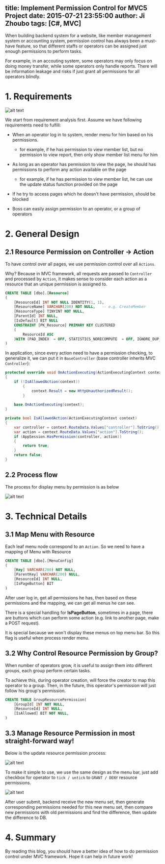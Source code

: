 title: Implement Permission Control for MVC5 Project
date: 2015-07-21 23:55:00
author: Ji Zhoubo
tags: [C#, MVC]
---

When building backend system for a website, like member management system or accounting system, permission control has always been a must-have feature, so that different staffs or operators can be assigned just enough permissions to perform tasks.

For example, in an accouting system, some operators may only focus on doing money transfer, while some operators only handle reports. There will be information leakage and risks if just grant all permissions for all operators blindly.


# 1. Requirements

![alt text](http://7qn89w.com1.z0.glb.clouddn.com/2015-07-21_013438.jpg)

We start from requirement analysis first.  Assume we have following requirements need to fulfill:
- When an operator log in to system, render menu for him based on his permissions. 
    + for example, if he has permission to view member list, but no permission to view report, then only show member list menu for him

- As long as an operator has permission to view the page, he should has permissions to perform any action available on the page
    + for example, if he has permission to view member list, he can use the update status function provided on the page

- If he try to access pages which he doesn't have permission, should be blocked

- Boss can easily assign permission to an operator, or a group of operators

# 2. General Design

## 2.1 Resource Permission on Controller -> Action
To have control over all pages, we use permission control over all `Actions`.

Why? Because in MVC framework, all requests are passed to `Controller` and processed by `Action`, it makes sense to consider each action as a resource that an unique permission is assigned to.

```SQL
CREATE TABLE [dbo].[Resource]
(
    [ResourceId] INT NOT NULL IDENTITY(1, 1), 
    [ResourceName] VARCHAR(200) NOT NULL,   -- e.g. CreateMember
    [ResourceType] TINYINT NOT NULL, 
    [ParentId] INT NULL, 
    [IsDefault] BIT NULL
    CONSTRAINT [PK_Resource] PRIMARY KEY CLUSTERED
    (
        ResourceId ASC
    )WITH (PAD_INDEX  = OFF, STATISTICS_NORECOMPUTE  = OFF, IGNORE_DUP_KEY = OFF, ALLOW_ROW_LOCKS  = ON, ALLOW_PAGE_LOCKS  = ON) ON [PRIMARY],
)
```

In application, since every action need to have a permission checking, to generalize it, we can put it in `BaseController` (base controller inherits MVC `Controller`):

```csharp
protected override void OnActionExecuting(ActionExecutingContext context)
{
    if (!IsAllowedAction(context))
        {
            context.Result = new HttpUnauthorizedResult();
        }
    
    base.OnActionExecuting(context);
}

private bool IsAllowedAction(ActionExecutingContext context)
{
    var controller = context.RouteData.Values["controller"].ToString();
    var action = context.RouteData.Values["action"].ToString();
    if (AppSession.HasPermission(controller, action))
    {
        return true;
    }
    return false;
}
```

## 2.2 Process flow

The process for display menu by permission is as below

![alt text](http://7qn89w.com1.z0.glb.clouddn.com/2015-07-21_020525.jpg)


# 3. Technical Details

## 3.1 Map Menu with Resource

Each leaf menu node correspond to an `Action`. So we need to have a mapping of Menu with Resource

```sql
CREATE TABLE [dbo].[MenuConfig]
(
    [Key] VARCHAR(200) NOT NULL, 
    [ParentKey] VARCHAR(200) NULL, 
    [ResourceId] INT NULL,
    [IsPageButton] BIT
)

```
After user log in, get all permissions he has, then based on these permissions and the mapping, we can get all menus he can see.

There is a special handling for **IsPageButton**, sometimes in a page, there are buttons which can perform some action (e.g. link to another page, make a POST request).

It is special because we won't display these menus on top menu bar. So this flag is useful when process render menu.

## 3.2 Why Control Resource Permission by Group?

When number of operators grow, it is useful to assign them into different groups, each group perform certain tasks.

To achieve this, during operator creation, will force the creator to map this operator to a group. Then, in the future, this operator's permission will just follow his group's permission.

```sql
CREATE TABLE GroupResourcePermission(
    [GroupId] INT NOT NULL,
    [ResourceId] INT NULL, 
    [IsAllowed] BIT NOT NULL,
)
```


## 3.3 Manage Resource Permission in most straight-forward way!

Below is the update resource permission process:

![alt text](http://7qn89w.com1.z0.glb.clouddn.com/2015-07-22_171605.jpg)


To make it simple to use, we use the same design as the menu bar, just add checkbox for operator to `tick / untick` to `GRANT / DENY` resource permissions.

![alt text](http://7qn89w.com1.z0.glb.clouddn.com/2015-07-22_172337.jpg)

After user submit, backend receive the new menu set, then generate corresponding permissions needed for this new menu set, then compare new permissions with old permissions and find the difference, then update the difference to DB.


# 4. Summary
By reading this blog, you should have a better idea of how to do permission control under MVC framework. Hope it can help in future work!


